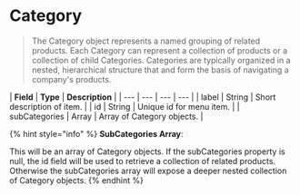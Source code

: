 # Category

> The Category object represents a named grouping of related products.  Each Category can represent a collection of products or a collection of child Categories.  Categories are typically organized in a nested, hierarchical structure that and form the basis of navigating a company's products.

| **Field** | **Type** | **Description** |
| --- | --- | --- | --- |
| label | String | Short description of item. |
| id | String | Unique id for menu item. |
| subCategories | Array  | Array of Category objects. |

{% hint style="info" %}
**SubCategories Array**: 

This will be an array of Category objects.  If the subCategories property is null, the id field will be used to retrieve a collection of related products.  Otherwise the subCategories array will expose a deeper nested collection of Category objects.
{% endhint %}






